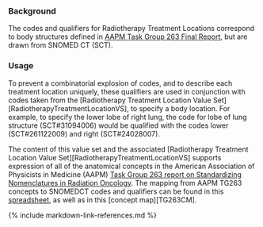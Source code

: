 ### Background

The codes and qualifiers for Radiotherapy Treatment Locations correspond to body structures defined in [AAPM Task Group 263 Final Report](https://www.aapm.org/pubs/reports/RPT_263.pdf), but are drawn from SNOMED CT (SCT).

### Usage

To prevent a combinatorial explosion of codes, and to describe each treatment location uniquely, these qualifiers are used in conjunction with codes taken from the [Radiotherapy Treatment Location Value Set][RadiotherapyTreatmentLocationVS], to specify a body location. For example, to specify the lower lobe of right lung, the code for lobe of lung structure (SCT#31094006) would be qualified with the codes lower (SCT#261122009) and right (SCT#24028007).

The content of this value set and the associated [Radiotherapy Treatment Location Value Set][RadiotherapyTreatmentLocationVS] supports expression of all of the anatomical concepts in the American Association of Physicists in Medicine (AAPM) [Task Group 263 report on Standardizing Nomenclatures in Radiation Oncology](https://www.aapm.org/pubs/reports/RPT_263.pdf). The mapping from AAPM TG263 concepts to SNOMEDCT codes and qualifiers can be found in this [spreadsheet](TG263_Nomenclature_to_SNOMEDCT_Codes_and_Qualifiers.xlsx), as well as in this [concept map][TG263CM].

{% include markdown-link-references.md %}
